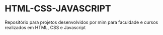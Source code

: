 # HTML-CSS-JAVASCRIPT
Repositório para projetos desenvolvidos por mim para faculdade e cursos realizados em HTML, CSS e Javascript

